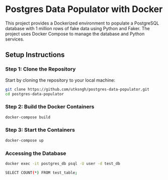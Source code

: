 # Postgres Data Populator with Docker

This project provides a Dockerized environment to populate a PostgreSQL database with 1 million rows of fake data using Python and Faker. The project uses Docker Compose to manage the database and Python services.

## Setup Instructions

### Step 1: Clone the Repository

Start by cloning the repository to your local machine:
```bash
git clone https://github.com/utksngh/postgres-data-populator.git
cd postgres-data-populator
```
### Step 2: Build the Docker Containers

```bash
docker-compose build
```
### Step 3: Start the Containers

```bash
docker-compose up
```
### Accessing the Database

```bash
docker exec -it postgres_db psql -U user -d test_db
```
```bash
SELECT COUNT(*) FROM test_table;
```

